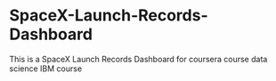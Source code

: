 # SpaceX-Launch-Records-Dashboard
This is a SpaceX Launch Records Dashboard for coursera course data science IBM course
